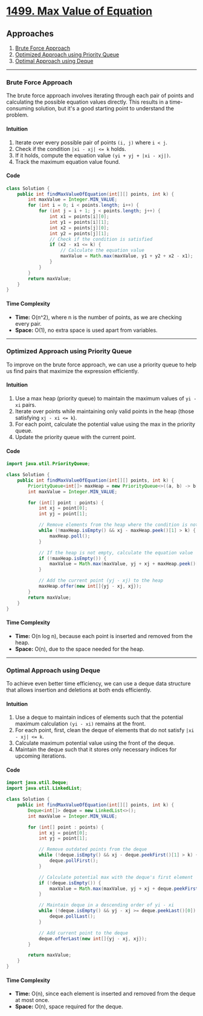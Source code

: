 # [1499. Max Value of Equation](https://leetcode.com/problems/max-value-of-equation/)

## Approaches

1. [Brute Force Approach](#brute-force-approach)
2. [Optimized Approach using Priority Queue](#optimized-approach-using-priority-queue)
3. [Optimal Approach using Deque](#optimal-approach-using-deque)

---

### Brute Force Approach

The brute force approach involves iterating through each pair of points and calculating the possible equation values directly. This results in a time-consuming solution, but it's a good starting point to understand the problem.

#### Intuition

1. Iterate over every possible pair of points `(i, j)` where `i < j`.
2. Check if the condition `|xi - xj| <= k` holds.
3. If it holds, compute the equation value `(yi + yj + |xi - xj|)`.
4. Track the maximum equation value found.

#### Code

```java
class Solution {
    public int findMaxValueOfEquation(int[][] points, int k) {
        int maxValue = Integer.MIN_VALUE;
        for (int i = 0; i < points.length; i++) {
            for (int j = i + 1; j < points.length; j++) {
                int x1 = points[i][0];
                int y1 = points[i][1];
                int x2 = points[j][0];
                int y2 = points[j][1];
                // Check if the condition is satisfied
                if (x2 - x1 <= k) {
                    // Calculate the equation value
                    maxValue = Math.max(maxValue, y1 + y2 + x2 - x1);
                }
            }
        }
        return maxValue;
    }
}
```

#### Time Complexity

- **Time:** O(n^2), where n is the number of points, as we are checking every pair.
- **Space:** O(1), no extra space is used apart from variables.

---

### Optimized Approach using Priority Queue

To improve on the brute force approach, we can use a priority queue to help us find pairs that maximize the expression efficiently.

#### Intuition

1. Use a max heap (priority queue) to maintain the maximum values of `yi - xi` pairs.
2. Iterate over points while maintaining only valid points in the heap (those satisfying `xj - xi <= k`).
3. For each point, calculate the potential value using the max in the priority queue.
4. Update the priority queue with the current point.

#### Code

```java
import java.util.PriorityQueue;

class Solution {
    public int findMaxValueOfEquation(int[][] points, int k) {
        PriorityQueue<int[]> maxHeap = new PriorityQueue<>((a, b) -> b[0] - a[0]);
        int maxValue = Integer.MIN_VALUE;

        for (int[] point : points) {
            int xj = point[0];
            int yj = point[1];

            // Remove elements from the heap where the condition is not met
            while (!maxHeap.isEmpty() && xj - maxHeap.peek()[1] > k) {
                maxHeap.poll();
            }

            // If the heap is not empty, calculate the equation value
            if (!maxHeap.isEmpty()) {
                maxValue = Math.max(maxValue, yj + xj + maxHeap.peek()[0]);
            }

            // Add the current point (yj - xj) to the heap
            maxHeap.offer(new int[]{yj - xj, xj});
        }
        return maxValue;
    }
}
```

#### Time Complexity

- **Time:** O(n log n), because each point is inserted and removed from the heap.
- **Space:** O(n), due to the space needed for the heap.

---

### Optimal Approach using Deque

To achieve even better time efficiency, we can use a deque data structure that allows insertion and deletions at both ends efficiently.

#### Intuition

1. Use a deque to maintain indices of elements such that the potential maximum calculation `(yi - xi)` remains at the front.
2. For each point, first, clean the deque of elements that do not satisfy `|xi - xj| <= k`.
3. Calculate maximum potential value using the front of the deque.
4. Maintain the deque such that it stores only necessary indices for upcoming iterations.

#### Code

```java
import java.util.Deque;
import java.util.LinkedList;

class Solution {
    public int findMaxValueOfEquation(int[][] points, int k) {
        Deque<int[]> deque = new LinkedList<>();
        int maxValue = Integer.MIN_VALUE;

        for (int[] point : points) {
            int xj = point[0];
            int yj = point[1];

            // Remove outdated points from the deque
            while (!deque.isEmpty() && xj - deque.peekFirst()[1] > k) {
                deque.pollFirst();
            }

            // Calculate potential max with the deque's first element
            if (!deque.isEmpty()) {
                maxValue = Math.max(maxValue, yj + xj + deque.peekFirst()[0]);
            }

            // Maintain deque in a descending order of yi - xi
            while (!deque.isEmpty() && yj - xj >= deque.peekLast()[0]) {
                deque.pollLast();
            }

            // Add current point to the deque
            deque.offerLast(new int[]{yj - xj, xj});
        }

        return maxValue;
    }
}
```

#### Time Complexity

- **Time:** O(n), since each element is inserted and removed from the deque at most once.
- **Space:** O(n), space required for the deque.


